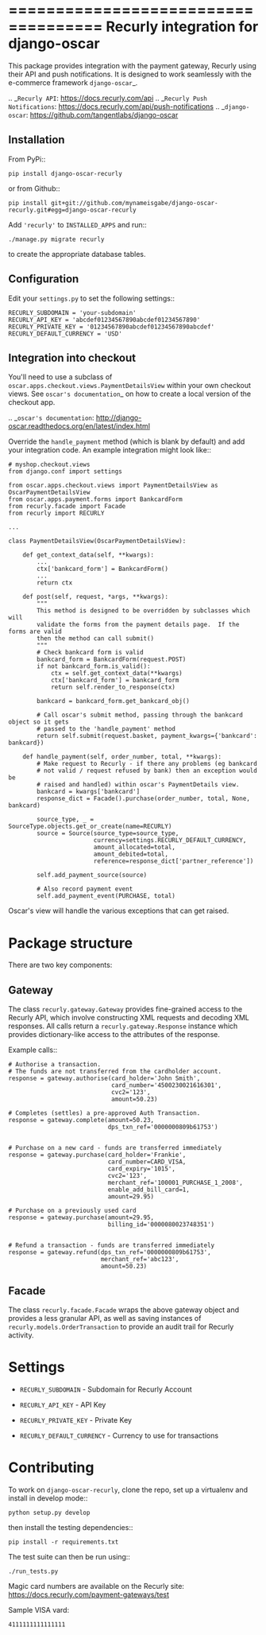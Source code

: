 ====================================
Recurly integration for django-oscar
====================================

This package provides integration with the payment gateway, Recurly using their API and push notifications. It is designed to work seamlessly with the e-commerce framework `django-oscar`_.

.. _`Recurly API`: https://docs.recurly.com/api
.. _`Recurly Push Notifications`: https://docs.recurly.com/api/push-notifications
.. _`django-oscar`: https://github.com/tangentlabs/django-oscar

Installation
------------

From PyPi::

    pip install django-oscar-recurly

or from Github::

    pip install git+git://github.com/mynameisgabe/django-oscar-recurly.git#egg=django-oscar-recurly

Add ``'recurly'`` to ``INSTALLED_APPS`` and run::

    ./manage.py migrate recurly

to create the appropriate database tables.

Configuration
-------------

Edit your ``settings.py`` to set the following settings::

    RECURLY_SUBDOMAIN = 'your-subdomain'
    RECURLY_API_KEY = 'abcdef01234567890abcdef01234567890'
    RECURLY_PRIVATE_KEY = '01234567890abcdef01234567890abcdef'
    RECURLY_DEFAULT_CURRENCY = 'USD'

Integration into checkout
-------------------------

You'll need to use a subclass of ``oscar.apps.checkout.views.PaymentDetailsView`` within your own
checkout views.  See `oscar's documentation`_ on how to create a local version of the checkout app.

.. _`oscar's documentation`: http://django-oscar.readthedocs.org/en/latest/index.html

Override the ``handle_payment`` method (which is blank by default) and add your integration code.  An example
integration might look like::

    # myshop.checkout.views
    from django.conf import settings

    from oscar.apps.checkout.views import PaymentDetailsView as OscarPaymentDetailsView
    from oscar.apps.payment.forms import BankcardForm
    from recurly.facade import Facade
    from recurly import RECURLY

    ...

    class PaymentDetailsView(OscarPaymentDetailsView):

        def get_context_data(self, **kwargs):
            ...
            ctx['bankcard_form'] = BankcardForm()
            ...
            return ctx

        def post(self, request, *args, **kwargs):
            """
            This method is designed to be overridden by subclasses which will
            validate the forms from the payment details page.  If the forms are valid
            then the method can call submit()
            """
            # Check bankcard form is valid
            bankcard_form = BankcardForm(request.POST)
            if not bankcard_form.is_valid():
                ctx = self.get_context_data(**kwargs)
                ctx['bankcard_form'] = bankcard_form
                return self.render_to_response(ctx)

            bankcard = bankcard_form.get_bankcard_obj()

            # Call oscar's submit method, passing through the bankcard object so it gets
            # passed to the 'handle_payment' method
            return self.submit(request.basket, payment_kwargs={'bankcard': bankcard})

        def handle_payment(self, order_number, total, **kwargs):
            # Make request to Recurly - if there any problems (eg bankcard
            # not valid / request refused by bank) then an exception would be
            # raised and handled) within oscar's PaymentDetails view.
            bankcard = kwargs['bankcard']
            response_dict = Facade().purchase(order_number, total, None, bankcard)

            source_type, _ = SourceType.objects.get_or_create(name=RECURLY)
            source = Source(source_type=source_type,
                            currency=settings.RECURLY_DEFAULT_CURRENCY,
                            amount_allocated=total,
                            amount_debited=total,
                            reference=response_dict['partner_reference'])

            self.add_payment_source(source)

            # Also record payment event
            self.add_payment_event(PURCHASE, total)

Oscar's view will handle the various exceptions that can get raised.

Package structure
=================

There are two key components:

Gateway
-------

The class ``recurly.gateway.Gateway`` provides fine-grained access to the Recurly API, which involve constructing XML requests and decoding XML responses.  All calls return a ``recurly.gateway.Response`` instance which provides dictionary-like access to the attributes of the response.

Example calls::

    # Authorise a transaction.
    # The funds are not transferred from the cardholder account.
    response = gateway.authorise(card_holder='John Smith',
                                 card_number='4500230021616301',
                                 cvc2='123',
                                 amount=50.23)

    # Completes (settles) a pre-approved Auth Transaction.
    response = gateway.complete(amount=50.23,
                                dps_txn_ref='0000000809b61753')


    # Purchase on a new card - funds are transferred immediately
    response = gateway.purchase(card_holder='Frankie',
                                card_number=CARD_VISA,
                                card_expiry='1015',
                                cvc2='123',
                                merchant_ref='100001_PURCHASE_1_2008',
                                enable_add_bill_card=1,
                                amount=29.95)

    # Purchase on a previously used card
    response = gateway.purchase(amount=29.95,
                                billing_id='0000080023748351')


    # Refund a transaction - funds are transferred immediately
    response = gateway.refund(dps_txn_ref='0000000809b61753',
                              merchant_ref='abc123',
                              amount=50.23)

Facade
------

The class ``recurly.facade.Facade`` wraps the above gateway object and provides a less granular API, as well as saving instances of ``recurly.models.OrderTransaction`` to provide an audit trail for Recurly activity.


Settings
========

* ``RECURLY_SUBDOMAIN`` - Subdomain for Recurly Account

* ``RECURLY_API_KEY`` - API Key

* ``RECURLY_PRIVATE_KEY`` - Private Key

* ``RECURLY_DEFAULT_CURRENCY`` - Currency to use for transactions


Contributing
============

To work on ``django-oscar-recurly``, clone the repo, set up a virtualenv and install in develop mode::

    python setup.py develop

then install the testing dependencies::

    pip install -r requirements.txt

The test suite can then be run using::

    ./run_tests.py

Magic card numbers are available on the Recurly site:
https://docs.recurly.com/payment-gateways/test

Sample VISA vard:

    4111111111111111
